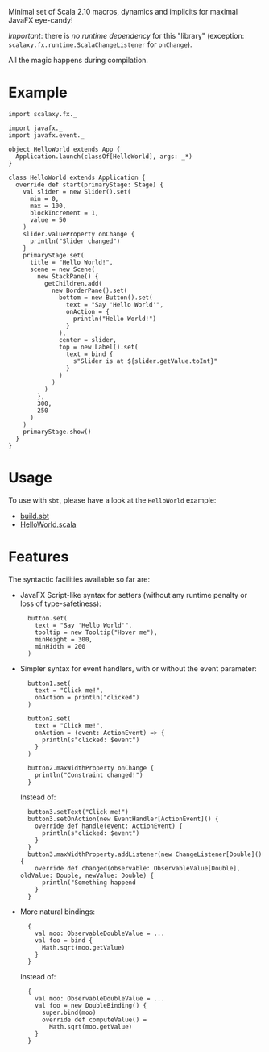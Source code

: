 Minimal set of Scala 2.10 macros, dynamics and implicits for maximal JavaFX eye-candy!

*Important*: there is _no runtime dependency_ for this "library" (exception: `scalaxy.fx.runtime.ScalaChangeListener` for `onChange`).

All the magic happens during compilation.

# Example

    import scalaxy.fx._
    
    import javafx._
    import javafx.event._
    
    object HelloWorld extends App {
      Application.launch(classOf[HelloWorld], args: _*)
    }
    
    class HelloWorld extends Application {
      override def start(primaryStage: Stage) {
        val slider = new Slider().set(
          min = 0,
          max = 100,
          blockIncrement = 1,
          value = 50
        )
        slider.valueProperty onChange {
          println("Slider changed")
        }
        primaryStage.set(
          title = "Hello World!",
          scene = new Scene(
            new StackPane() {
              getChildren.add(
                new BorderPane().set(
                  bottom = new Button().set(
                    text = "Say 'Hello World'",
                    onAction = {
                      println("Hello World!")
                    }
                  ),
                  center = slider,
                  top = new Label().set(
                    text = bind {
                      s"Slider is at ${slider.getValue.toInt}"
                    }
                  )
                )
              )
            }, 
            300, 
            250
          )
        )
        primaryStage.show()
      }
    }
    
# Usage

To use with `sbt`, please have a look at the `HelloWorld` example:
- [build.sbt](https://github.com/ochafik/Scalaxy/blob/master/Fx/Test/build.sbt)
- [HelloWorld.scala](https://github.com/ochafik/Scalaxy/blob/master/Fx/Test/HelloWorld.scala)
    
# Features

The syntactic facilities available so far are:
- JavaFX Script-like syntax for setters (without any runtime penalty or loss of type-safetiness): 

        button.set(
          text = "Say 'Hello World'",
          tooltip = new Tooltip("Hover me"),
          minHeight = 300,
          minHidth = 200
        )
      
- Simpler syntax for event handlers, with or without the event parameter:
    
        button1.set(
          text = "Click me!",
          onAction = println("clicked")
        )
        
        button2.set(
          text = "Click me!",
          onAction = (event: ActionEvent) => {
            println(s"clicked: $event")
          }
        )
        
        button2.maxWidthProperty onChange {
          println("Constraint changed!")
        }
        
  Instead of:
  
        button3.setText("Click me!")
        button3.setOnAction(new EventHandler[ActionEvent]() {
          override def handle(event: ActionEvent) {
            println(s"clicked: $event")
          }
        }
        button3.maxWidthProperty.addListener(new ChangeListener[Double]() {
          override def changed(observable: ObservableValue[Double], oldValue: Double, newValue: Double) {
            println("Something happend
          }
        }
        
- More natural bindings:

        {
          val moo: ObservableDoubleValue = ...
          val foo = bind {
            Math.sqrt(moo.getValue)
          }
        }
        
  Instead of:
  
        {
          val moo: ObservableDoubleValue = ...
          val foo = new DoubleBinding() {
            super.bind(moo)
            override def computeValue() = 
              Math.sqrt(moo.getValue)
          }
        }
